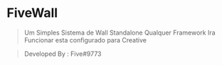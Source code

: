 # FiveWall

> Um Simples Sistema de Wall Standalone Qualquer Framework Ira Funcionar esta configurado para Creative

> Developed By : Five#9773
